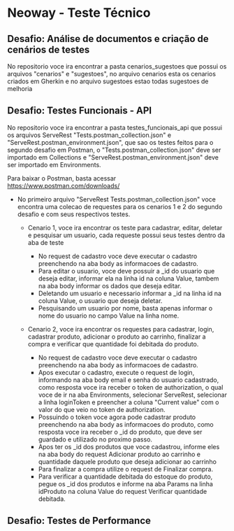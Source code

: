 # Neoway - Teste Técnico
## Desafio: Análise de documentos e criação de cenários de testes
No repositorio voce ira encontrar a pasta cenarios_sugestoes que possui os arquivos "cenarios" e "sugestoes", no arquivo cenarios esta os cenarios criados em Gherkin e no arquivo sugestoes estao todas sugestoes de melhoria

##  Desafio: Testes Funcionais - API
No repositorio voce ira encontrar a pasta testes_funcionais_api que possui os arquivos ServeRest "Tests.postman_collection.json" e "ServeRest.postman_environment.json", que sao os testes feitos para o segundo desafio em Postman, o "Tests.postman_collection.json" deve ser importado em Collections e "ServeRest.postman_environment.json" deve ser importado em Environments.

Para baixar o Postman, basta acessar https://www.postman.com/downloads/

- No primeiro arquivo "ServeRest Tests.postman_collection.json" voce encontra uma colecao de requestes para os cenarios 1 e 2 do segundo desafio e com seus respectivos testes.
    - Cenario 1, voce ira encontrar os teste para cadastrar, editar, deletar e pesquisar um usuario, cada requeste possui seus testes dentro da aba de teste
        - No request de cadastro voce deve executar o cadastro preenchendo na aba body as informacoes de cadastro.
        - Para editar o usuario, voce deve possuir a _id do usuario que deseja editar, informar ela
        na linha id na coluna Value, tambem na aba body informar os dados que deseja editar.
        - Deletando um usuario e necessario informar a _id na linha id na coluna Value, o usuario que deseja deletar.
        - Pesquisando um usuario por nome, basta apenas informar o nome do usuario no campo Value na linha nome.

    - Cenario 2, voce ira encontrar os requestes para cadastrar, login, cadastrar produto, adicionar o produto ao carrinho, finalizar a compra e verificar que quantidade foi debitada do produto.
        - No request de cadastro voce deve executar o cadastro preenchendo na aba body as informacoes de cadastro.
        - Apos executar o cadastro, execute o request de login, informando na aba body email e senha do usuario cadastrado, como resposta voce ira receber o token de authorization, o qual voce de ir na aba Environments, selecionar ServeRest, selecionar a linha loginToken e preencher a coluna "Current value" com o valor do que veio no token de authorization.
        - Possuindo o token voce agora pode cadastrar produto preenchendo na aba body as informacoes do produto, como resposta voce ira receber o _id do produto, que deve ser guardado e utilizado no proximo passo.
        - Apos ter os _id dos produtos que voce cadastrou, informe eles na aba body do request Adicionar produto ao carrinho e quantidade daquele produto que deseja adicionar ao carrinho
        - Para finalizar a compra utilize o request de Finalizar compra.
        - Para verificar a quantidade debitada do estoque do produto, pegue os _id dos produtos e informe na aba Params na linha idProduto na coluna Value do request Verificar quantidade debitada.

##  Desafio: Testes de Performance